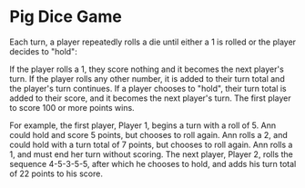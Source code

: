 # Pig Dice Game

Each turn, a player repeatedly rolls a die until either a 1 is rolled or the player decides to "hold":

If the player rolls a 1, they score nothing and it becomes the next player's turn.
If the player rolls any other number, it is added to their turn total and the player's turn continues.
If a player chooses to "hold", their turn total is added to their score, and it becomes the next player's turn.
The first player to score 100 or more points wins.

For example, the first player, Player 1, begins a turn with a roll of 5. Ann could hold and score 5 points, but chooses to roll again. Ann rolls a 2, and could hold with a turn total of 7 points, but chooses to roll again. Ann rolls a 1, and must end her turn without scoring. The next player, Player 2, rolls the sequence 4-5-3-5-5, after which he chooses to hold, and adds his turn total of 22 points to his score.
